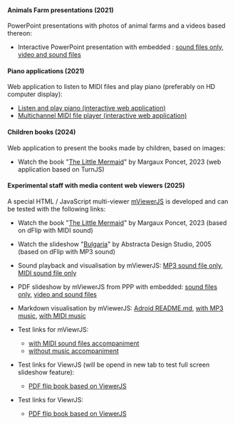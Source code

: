 #### Animals Farm presentations (2021)
PowerPoint presentations with photos of animal farms and a videos based thereon:

- Interactive PowerPoint presentation with embedded : <a href="./farm-animals/FarmAnimals.pptx">sound files only</a>, <a href="./farm-animals/FarmAnimals-big.pptx">video and sound files</a>


#### Piano applications (2021)
Web application to listen to MIDI files and play piano (preferably on HD computer display):

- <a href="./piano/index.html">Listen and play piano (interactive web application)</a>
- <a href="./piano/PlayMidiFile.html">Multichannel MIDI file player (interactive web application)</a>


#### Children books (2024)
Web application to present the books made by children, based on images:

- Watch the book "<a href="./theLittleMermaid/index.html">The Little Mermaid</a>" by Margaux Poncet, 2023 (web application based on TurnJS)


#### Experimental staff with media content web viewers (2025)
A special HTML / JavaScript multi-viewer <a href="https://github.com/chradev/mviewerjs/" target="_lank">mViewerJS</a> is developed and can be tested with the following links: 

- Watch the book "<a href="./mviewerjs.html?pMode=2&pTime=5000&file=./books/pdfs/theLittleMermaid.pdf&mp3=./books/mids/Under_The_Sea_From_The_Little_Mermaid.mid&title=The Little Mermaid">The Little Mermaid</a>" by Margaux Poncet, 2023 (based on dFlip with MIDI sound)

- Watch the slideshow "<a href="./mviewerjs.html?pMode=2&pTime=5000&file=./books/pdfs/Bulgaria.pdf&mp3=./books/pdfs/Bulgaria.mp3&title=Bulgaria">Bulgaria</a>" by Abstracta Design Studio, 2005 (based on dFlip with MP3 sound)

- Sound playback and visualisation by mViewerJS:
    <a href="./mviewerjs.html?mp3=./books/mp3s/Bond, Quixote.mp3&stt=30&title=No slide show">MP3 sound file only</a>,
    <a href="./mviewerjs.html?mp3=./books/mids/Mozart, Symphony No. 40 in g minor, Molto allegro.mid&title=No slide show">MIDI sound file only</a>


- PDF slideshow by mViewerJS from PPP with embedded:
    <a href="./mviewerjs.html?pMode=1&pTime=2000&file=./farm-animals/FarmAnimals.pdf&mp3=./books/mp3s/Vanessa May, Retro.mp3&stt=10&title=Small slide show">sound files only</a>, 
    <a href="./mviewerjs.html?pMode=2&pTime=2000&file=./farm-animals/FarmAnimals-big.pdf&mp3=./books/mp3s/Vanessa May, Storm.mp3&stt=30&title=Big slide show">video and sound files</a>


- Markdown visualisation by mViewerJS:
    <a href="./mviewerjs.html?file=./books/mds/README.md&title=Adroid%20-%20the%20open%20S.T.E.A.M.%20robot%20platform">Adroid README.md</a>,
    <a href="./mviewerjs.html?mp3=./books/mp3s/Bond, Quixote.mp3&stt=30&file=./books/mds/README.md&title=Adroid%20-%20the%20open%20S.T.E.A.M.%20robot%20platform">with MP3 music</a>,
    <a href="./mviewerjs.html?mp3=./books/mids/Beethoven, Fur Elise.mid&stt=30&file=./books/mds/README.md&title=Adroid%20-%20the%20open%20S.T.E.A.M.%20robot%20platform">with MIDI music</a>


- Test links for mViewrJS:
    - <a href="./mviewerjs.html?pMode=1&pTime=2000&file=./books/pdfs/AllCases.pdf&mp3=./books/mids/Mozart, Symphony No. 40 in g minor, Molto allegro.mid&title=Big slide show">with MIDI sound files accompaniment</a>
    - <a href="./mviewerjs.html?pMode=2&pTime=2000&file=./books/pdfs/ExperianceSources.pdf&title=Big slide show">without music accompaniment</a>


- Test links for ViewrJS (will be opend in new tab to test full screen slideshow feature):
    - <a href="./libs/ViewerJS/#../../books/pdfs/ExperianceSources.pdf" target="_blank"> PDF flip book based on ViewerJS </a>


- Test links for ViewrJS:
    - <a href="./libs/ViewerJS/#../../books/pdfs/ExperianceSources.pdf"> PDF flip book based on ViewerJS </a>

